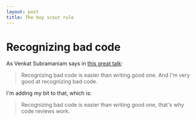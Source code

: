 ```yaml
---
layout: post
title: The boy scout rule
---
```

# Recognizing bad code

As Venkat Subramaniam says in [this great talk](https://www.youtube.com/watch?v=llGgO74uXMI):

> Recognizing bad code is easier than writing good one. And I'm very good at recognizing bad code.

I'm adding my bit to that, which is:

> Recognizing bad code is easier than writing good one, that's why code reviews work.

